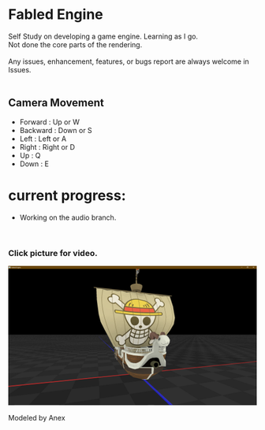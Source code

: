 # Fabled Engine
Self Study on developing a game engine. Learning as I go.
<br/> Not done the core parts of the rendering.
<br/>
<br/>
Any issues, enhancement, features, or bugs report are always welcome in Issues.
<br/>
<br/>
## Camera Movement
* Forward : Up or W
* Backward : Down or S
* Left : Left or A
* Right : Right or D
* Up : Q
* Down : E

# current progress:
* Working on the audio branch.
<br/>

### Click picture for video.
[<img src="https://github.com/KDahir247/Fabled-Engine/blob/audio/sample/Audio.png">](https://streamable.com/u6y5dg)

Modeled by Anex
<br/>
